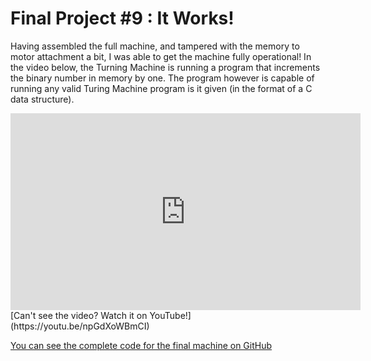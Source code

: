# Final Project #9 : It Works!

Having assembled the full machine, and tampered with the memory to motor attachment a bit, I was able to get the machine fully operational! In the video below, the Turning Machine is running a program that increments the binary number in memory by one. The program however is capable of running any valid Turing Machine program is it given (in the format of a C data structure).

<iframe width="560" height="315" src="https://www.youtube.com/embed/npGdXoWBmCI" title="YouTube video player" frameborder="0" allow="accelerometer; autoplay; clipboard-write; encrypted-media; gyroscope; picture-in-picture" allowfullscreen></iframe>
[Can't see the video? Watch it on YouTube!](https://youtu.be/npGdXoWBmCI)

[You can see the complete code for the final machine on GitHub](https://github.com/JoshIsAStudent/physical-computing/tree/main/final-project/arduino-program)
